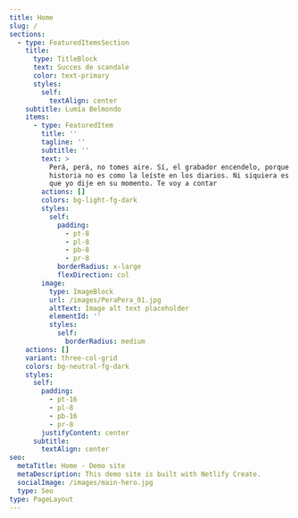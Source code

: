 ```yaml
---
title: Home
slug: /
sections:
  - type: FeaturedItemsSection
    title:
      type: TitleBlock
      text: Succes de scandale
      color: text-primary
      styles:
        self:
          textAlign: center
    subtitle: Lumía Belmondo
    items:
      - type: FeaturedItem
        title: ''
        tagline: ''
        subtitle: ''
        text: >
          Perá, perá, no tomes aire. Sí, el grabador encendelo, porque la
          historia no es como la leíste en los diarios. Ni siquiera es así lo
          que yo dije en su momento. Te voy a contar 
        actions: []
        colors: bg-light-fg-dark
        styles:
          self:
            padding:
              - pt-8
              - pl-8
              - pb-8
              - pr-8
            borderRadius: x-large
            flexDirection: col
        image:
          type: ImageBlock
          url: /images/PeraPera_01.jpg
          altText: Image alt text placeholder
          elementId: ''
          styles:
            self:
              borderRadius: medium
    actions: []
    variant: three-col-grid
    colors: bg-neutral-fg-dark
    styles:
      self:
        padding:
          - pt-16
          - pl-8
          - pb-16
          - pr-8
        justifyContent: center
      subtitle:
        textAlign: center
seo:
  metaTitle: Home - Demo site
  metaDescription: This demo site is built with Netlify Create.
  socialImage: /images/main-hero.jpg
  type: Seo
type: PageLayout
---
```

